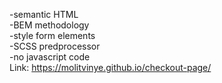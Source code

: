 -semantic HTML  </br>
-BEM methodology  </br>
-style form elements </br>
-SCSS predprocessor  </br>
-no javascript code
</br>
Link: https://molitvinye.github.io/checkout-page/
